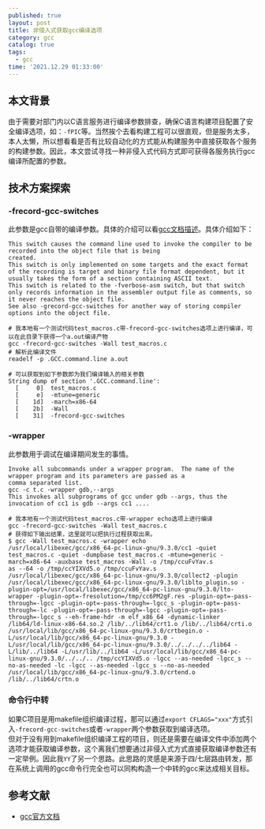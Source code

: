 ```yaml
---
published: true
layout: post
title: 非侵入式获取gcc编译选项
category: gcc
catalog: true
tags:
  - gcc
time: '2021.12.29 01:33:00'
---
```

## 本文背景
由于需要对部门内以C语言服务进行编译参数排查，确保C语言构建项目配置了安全编译选项，如：`-fPIC`等。当然挨个去看构建工程可以很直观，但是服务太多，本人太懒，所以想看看是否有比较自动化的方式能从构建服务中直接获取各个服务的构建参数。因此，本文尝试寻找一种非侵入式代码方式即可获得各服务执行gcc编译所配置的参数。

## 技术方案探索
### -frecord-gcc-switches
此参数是gcc自带的编译参数。具体的介绍可以看[gcc文档描述](https://gcc.gnu.org/onlinedocs/gcc/Code-Gen-Options.html)。具体介绍如下：
```text
This switch causes the command line used to invoke the compiler to be recorded into the object file that is being
created.  
This switch is only implemented on some targets and the exact format of the recording is target and binary file format dependent, but it usually takes the form of a section containing ASCII text.  
This switch is related to the -fverbose-asm switch, but that switch only records information in the assembler output file as comments, so it never reaches the object file.  
See also -grecord-gcc-switches for another way of storing compiler options into the object file.
```

```shell
# 我本地有一个测试代码test_macros.c带-frecord-gcc-switches选项上进行编译，可以在此目录下获得一个a.out编译产物
gcc -frecord-gcc-switches -Wall test_macros.c
# 解析此编译文件
readelf -p .GCC.command.line a.out

# 可以获取到如下参数即为我们编译输入的相关参数
String dump of section '.GCC.command.line':
  [     0]  test_macros.c
  [     e]  -mtune=generic
  [    1d]  -march=x86-64
  [    2b]  -Wall
  [    31]  -frecord-gcc-switches

```

### -wrapper
此参数用于调试在编译期间发生的事情。
```
Invoke all subcommands under a wrapper program.  The name of the wrapper program and its parameters are passed as a
comma separated list.  
gcc -c t.c -wrapper gdb,--args  
This invokes all subprograms of gcc under gdb --args, thus the invocation of cc1 is gdb --args cc1 ....
```
```
# 我本地有一个测试代码test_macros.c带-wrapper echo选项上进行编译
gcc -frecord-gcc-switches -Wall test_macros.c
# 获得如下输出结果，这里就可以把执行过程获取出来。
$ gcc -Wall test_macros.c -wrapper echo
/usr/local/libexec/gcc/x86_64-pc-linux-gnu/9.3.0/cc1 -quiet test_macros.c -quiet -dumpbase test_macros.c -mtune=generic -march=x86-64 -auxbase test_macros -Wall -o /tmp/ccuFvYav.s
as --64 -o /tmp/ccYIXVd5.o /tmp/ccuFvYav.s
/usr/local/libexec/gcc/x86_64-pc-linux-gnu/9.3.0/collect2 -plugin /usr/local/libexec/gcc/x86_64-pc-linux-gnu/9.3.0/liblto_plugin.so -plugin-opt=/usr/local/libexec/gcc/x86_64-pc-linux-gnu/9.3.0/lto-wrapper -plugin-opt=-fresolution=/tmp/cc6PM2gF.res -plugin-opt=-pass-through=-lgcc -plugin-opt=-pass-through=-lgcc_s -plugin-opt=-pass-through=-lc -plugin-opt=-pass-through=-lgcc -plugin-opt=-pass-through=-lgcc_s --eh-frame-hdr -m elf_x86_64 -dynamic-linker /lib64/ld-linux-x86-64.so.2 /lib/../lib64/crt1.o /lib/../lib64/crti.o /usr/local/lib/gcc/x86_64-pc-linux-gnu/9.3.0/crtbegin.o -L/usr/local/lib/gcc/x86_64-pc-linux-gnu/9.3.0 -L/usr/local/lib/gcc/x86_64-pc-linux-gnu/9.3.0/../../../../lib64 -L/lib/../lib64 -L/usr/lib/../lib64 -L/usr/local/lib/gcc/x86_64-pc-linux-gnu/9.3.0/../../.. /tmp/ccYIXVd5.o -lgcc --as-needed -lgcc_s --no-as-needed -lc -lgcc --as-needed -lgcc_s --no-as-needed /usr/local/lib/gcc/x86_64-pc-linux-gnu/9.3.0/crtend.o /lib/../lib64/crtn.o
```

### 命令行中转
如果C项目是用makefile组织编译过程，那可以通过`export CFLAGS="xxx"`方式引入`-frecord-gcc-switches`或者`-wrapper`两个参数获取到编译选项。  
但对于没有用到makefile组织编译工程的项目，则还是需要在编译文件中添加两个选项才能获取编译参数，这个离我们想要通过非侵入式方式直接获取编译参数还有一定举例。因此我`YY`了另一个思路。此思路的灵感是来源于四/七层路由转发，那在系统上调用的gcc命令行完全也可以同构构造一个中转的gcc来达成相关目标。

## 参考文献
- [gcc官方文档](https://man7.org/linux/man-pages/man1/gcc.1.html)
